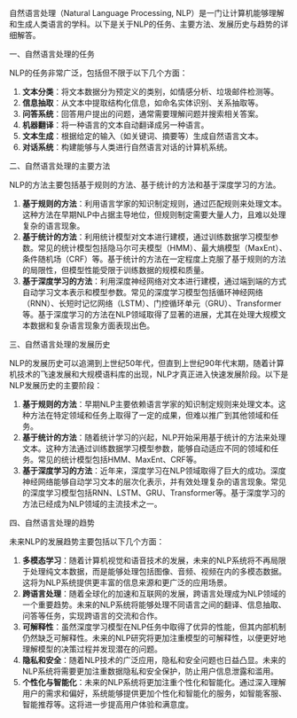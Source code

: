 自然语言处理（Natural Language Processing, NLP）是一门让计算机能够理解和生成人类语言的学科。以下是关于NLP的任务、主要方法、发展历史与趋势的详细解答。

一、自然语言处理的任务

NLP的任务非常广泛，包括但不限于以下几个方面：

1. **文本分类**：将文本数据分为预定义的类别，如情感分析、垃圾邮件检测等。
2. **信息抽取**：从文本中提取结构化信息，如命名实体识别、关系抽取等。
3. **问答系统**：回答用户提出的问题，通常需要理解问题并搜索相关答案。
4. **机器翻译**：将一种语言的文本自动翻译成另一种语言。
5. **文本生成**：根据给定的输入（如关键词、摘要等）生成自然语言文本。
6. **对话系统**：构建能够与人类进行自然语言对话的计算机系统。

二、自然语言处理的主要方法

NLP的方法主要包括基于规则的方法、基于统计的方法和基于深度学习的方法。

1. **基于规则的方法**：利用语言学家的知识制定规则，通过匹配规则来处理文本。这种方法在早期NLP中占据主导地位，但规则制定需要大量人力，且难以处理复杂的语言现象。
2. **基于统计的方法**：利用统计模型对文本进行建模，通过训练数据学习模型参数。常见的统计模型包括隐马尔可夫模型（HMM）、最大熵模型（MaxEnt）、条件随机场（CRF）等。基于统计的方法在一定程度上克服了基于规则的方法的局限性，但模型性能受限于训练数据的规模和质量。
3. **基于深度学习的方法**：利用深度神经网络对文本进行建模，通过端到端的方式自动学习文本表示和模型参数。常见的深度学习模型包括循环神经网络（RNN）、长短时记忆网络（LSTM）、门控循环单元（GRU）、Transformer等。基于深度学习的方法在NLP领域取得了显著的进展，尤其在处理大规模文本数据和复杂语言现象方面表现出色。

三、自然语言处理的发展历史

NLP的发展历史可以追溯到上世纪50年代，但直到上世纪90年代末期，随着计算机技术的飞速发展和大规模语料库的出现，NLP才真正进入快速发展阶段。以下是NLP发展历史的主要阶段：

1. **基于规则的方法**：早期NLP主要依赖语言学家的知识制定规则来处理文本。这种方法在特定领域和任务上取得了一定的成果，但难以推广到其他领域和任务。
2. **基于统计的方法**：随着统计学习的兴起，NLP开始采用基于统计的方法来处理文本。这种方法通过训练数据学习模型参数，能够自动适应不同的领域和任务。常见的统计模型包括HMM、MaxEnt、CRF等。
3. **基于深度学习的方法**：近年来，深度学习在NLP领域取得了巨大的成功。深度神经网络能够自动学习文本的层次化表示，并有效处理复杂的语言现象。常见的深度学习模型包括RNN、LSTM、GRU、Transformer等。基于深度学习的方法已经成为NLP领域的主流技术之一。

四、自然语言处理的趋势

未来NLP的发展趋势主要包括以下几个方面：

1. **多模态学习**：随着计算机视觉和语音技术的发展，未来的NLP系统将不再局限于处理纯文本数据，而是能够处理包括图像、音频、视频在内的多模态数据。这将为NLP系统提供更丰富的信息来源和更广泛的应用场景。
2. **跨语言处理**：随着全球化的加速和互联网的发展，跨语言处理成为NLP领域的一个重要趋势。未来的NLP系统将能够处理不同语言之间的翻译、信息抽取、问答等任务，实现跨语言的交流和合作。
3. **可解释性**：虽然深度学习模型在NLP任务中取得了优异的性能，但其内部机制仍然缺乏可解释性。未来的NLP研究将更加注重模型的可解释性，以便更好地理解模型的决策过程并发现潜在的问题。
4. **隐私和安全**：随着NLP技术的广泛应用，隐私和安全问题也日益凸显。未来的NLP系统将需要更加注重数据隐私和安全保护，防止用户信息泄露和滥用。
5. **个性化与智能化**：未来的NLP系统将更加注重个性化和智能化。通过深入理解用户的需求和偏好，系统能够提供更加个性化和智能化的服务，如智能客服、智能推荐等。这将进一步提高用户体验和满意度。
